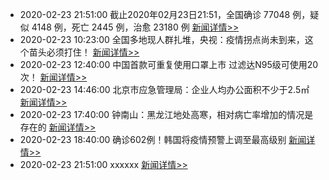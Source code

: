 - 2020-02-23 21:51:00  截止2020年02月23日21:51，全国确诊 77048 例，疑似 4148 例，死亡 2445 例，治愈 23180 例  [新闻详情>>](https://github.com/AlbertGithubHome/ChineseVictory/blob/master/PneumoniaMap/20200223215100.jpg)
- 2020-02-23 10:23:00  全国多地现人群扎堆，央视：疫情拐点尚未到来，这个苗头必须打住！  [新闻详情>>](https://new.qq.com/rain/a/20200223A0746800)
- 2020-02-23 12:40:00  中国首款可重复使用口罩上市 过滤达N95级可使用20次！  [新闻详情>>](https://new.qq.com/omn/20200223/20200223A0A89U00.html)
- 2020-02-23 14:46:00  北京市应急管理局：企业人均办公面积不少于2.5㎡  [新闻详情>>](http://finance.sina.com.cn/china/dfjj/2020-02-23/doc-iimxyqvz5172380.shtml)
- 2020-02-23 17:40:00  钟南山：黑龙江地处高寒，相对病亡率增加的情况是存在的  [新闻详情>>](http://news.sina.com.cn/c/2020-02-23/doc-iimxyqvz5128569.shtml)
- 2020-02-23 18:40:00  确诊602例！韩国将疫情预警上调至最高级别  [新闻详情>>](https://finance.sina.cn/2020-02-23/detail-iimxxstf3780291.d.html)
- 2020-02-23 21:51:00  xxxxxx  [新闻详情>>](httpsxxxxx)
